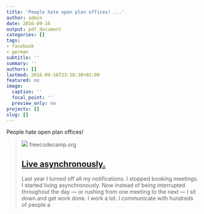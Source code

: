```yaml
---
title: 'People hate open plan offices! ...'
author: admin
date: 2016-09-16
output: pdf_document
categories: []
tags:
- facebook
- german
subtitle: ''
summary: ''
authors: []
lastmod: 2016-09-16T23:18:38+02:00
featured: no
image:
  caption: ''
  focal_point: ''
  preview_only: no
projects: []
slug: []
---
```

People hate open plan offices!
> [![](https://cdn-media-1.freecodecamp.org/images/1*7n2ErCRJKj7UOlV4_qljEw.jpeg)](https://medium.freecodecamp.com/live-asynchronously-c8e7172fe7ea)
> freecodecamp.org
> ## [Live asynchronously.](https://medium.freecodecamp.com/live-asynchronously-c8e7172fe7ea)
>
>Last year I turned off all my notifications. I stopped booking meetings. I started living asynchronously. Now instead of being interrupted throughout the day — or rushing from one meeting to the next — I sit down and get work done. I work a lot. I communicate with hundreds of people a

